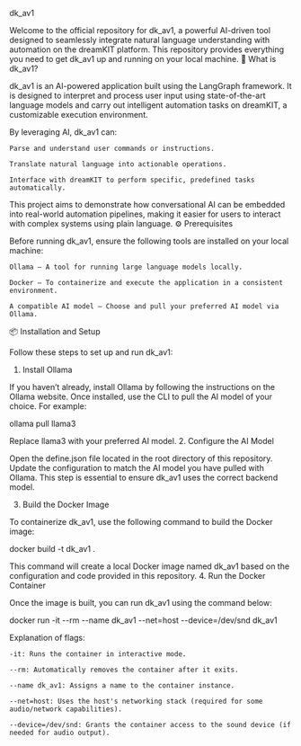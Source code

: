 dk_av1

Welcome to the official repository for dk_av1, a powerful AI-driven tool designed to seamlessly integrate natural language understanding with automation on the dreamKIT platform. This repository provides everything you need to get dk_av1 up and running on your local machine.
🧠 What is dk_av1?

dk_av1 is an AI-powered application built using the LangGraph framework. It is designed to interpret and process user input using state-of-the-art language models and carry out intelligent automation tasks on dreamKIT, a customizable execution environment.

By leveraging AI, dk_av1 can:

    Parse and understand user commands or instructions.

    Translate natural language into actionable operations.

    Interface with dreamKIT to perform specific, predefined tasks automatically.

This project aims to demonstrate how conversational AI can be embedded into real-world automation pipelines, making it easier for users to interact with complex systems using plain language.
⚙️ Prerequisites

Before running dk_av1, ensure the following tools are installed on your local machine:

    Ollama – A tool for running large language models locally.

    Docker – To containerize and execute the application in a consistent environment.

    A compatible AI model – Choose and pull your preferred AI model via Ollama.

📦 Installation and Setup

Follow these steps to set up and run dk_av1:
1. Install Ollama

If you haven’t already, install Ollama by following the instructions on the Ollama website. Once installed, use the CLI to pull the AI model of your choice. For example:

ollama pull llama3

Replace llama3 with your preferred AI model.
2. Configure the AI Model

Open the define.json file located in the root directory of this repository. Update the configuration to match the AI model you have pulled with Ollama. This step is essential to ensure dk_av1 uses the correct backend model.

3. Build the Docker Image

To containerize dk_av1, use the following command to build the Docker image:

docker build -t dk_av1 .

This command will create a local Docker image named dk_av1 based on the configuration and code provided in this repository.
4. Run the Docker Container

Once the image is built, you can run dk_av1 using the command below:

docker run -it --rm --name dk_av1 --net=host --device=/dev/snd dk_av1

Explanation of flags:

    -it: Runs the container in interactive mode.

    --rm: Automatically removes the container after it exits.

    --name dk_av1: Assigns a name to the container instance.

    --net=host: Uses the host's networking stack (required for some audio/network capabilities).

    --device=/dev/snd: Grants the container access to the sound device (if needed for audio output).
